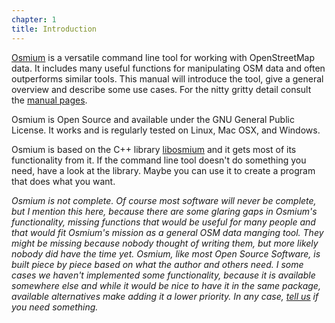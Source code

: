 ```yaml
---
chapter: 1
title: Introduction
---
```


[Osmium](http://osmcode.org/osmium) is a versatile command line tool for
working with OpenStreetMap data. It includes many useful functions for
manipulating OSM data and often outperforms similar tools. This manual will
introduce the tool, give a general overview and describe some use cases. For
the nitty gritty detail consult the [manual
pages](http://docs.osmcode.org/osmium/latest/).

Osmium is Open Source and available under the GNU General Public License.
It works and is regularly tested on Linux, Mac OSX, and Windows.

Osmium is based on the C++ library [libosmium](http://osmcode.org/libosmium)
and it gets most of its functionality from it. If the command line tool doesn't
do something you need, have a look at the library. Maybe you can use it to
create a program that does what you want.

*Osmium is not complete. Of course most software will never be complete, but I
mention this here, because there are some glaring gaps in Osmium's
functionality, missing functions that would be useful for many people and that
would fit Osmium's mission as a general OSM data manging tool. They might be
missing because nobody thought of writing them, but more likely nobody did have
the time yet. Osmium, like most Open Source Software, is built piece by piece
based on what the author and others need. I some cases we haven't implemented
some functionality, because it is available somewhere else and while it would
be nice to have it in the same package, available alternatives make adding it a
lower priority. In any case, [tell
us](https://github.com/osmcode/osmium-tool/issues) if you need something.*

